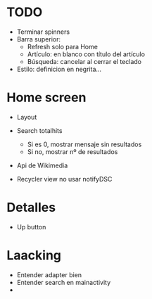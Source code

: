 # TODO
- Terminar spinners
- Barra superior:
	- Refresh solo para Home
	- Artículo: en blanco con título del artículo
    - Búsqueda: cancelar al cerrar el teclado
- Estilo: definicion en negrita...


# Home screen

- Layout

- Search totalhits
	- Si es 0, mostrar mensaje sin resultados
    - Si no, mostrar nº de resultados
- Api de  Wikimedia
- Recycler view no usar notifyDSC
# Detalles
- Up button

# Laacking

- Entender adapter bien
- Entender search en mainactivity
- 

